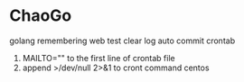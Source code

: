 # ChaoGo
golang remembering web
test clear log
auto commit crontab 
1. MAILTO="" to the first line of crontab file
2. append >/dev/null 2>&1 to cront command
centos

